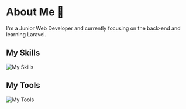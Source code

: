 # About Me 👋
I'm a Junior Web Developer and currently focusing on the back-end and learning Laravel.

## My Skills
![My Skills](https://skillicons.dev/icons?i=html,css,bootstrap,js,php,laravel,wordpress,python&theme=light)

## My Tools
![My Tools](https://skillicons.dev/icons?i=vscode,vim,git,github,ps,linux&theme=light)
